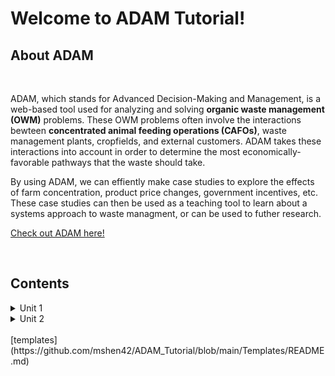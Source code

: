# Welcome to ADAM Tutorial!

## About ADAM
<br>

 <p>
    ADAM, which stands for Advanced Decision-Making and Management, is a web-based tool used for analyzing and solving <b>organic waste management (OWM)</b> problems. These OWM problems often involve the interactions bewteen <b>concentrated animal feeding operations (CAFOs)</b>, waste management plants, cropfields, and external customers. ADAM takes these interactions into account in order to determine the most economically-favorable pathways that the waste should take.
 </p> 

 <p>
    By using ADAM, we can effiently make case studies to explore the effects of farm concentration, product price changes, government incentives, etc. These case studies can then be used as a teaching tool to learn about a systems approach to waste managment, or can be used to futher research. 
</p>

[Check out ADAM here!]([ADAM](http://54.208.179.171:8000/))

<br>

## Contents 

<details>
    <summary>Unit 1</summary>
    <ol>
        <li>Coffee</li>
        <li>Tea</li>
        <li>Milk</li>
    </ol>
</details>

<details>
<summary>Unit 2</summary>
Testing 
Testing
</details>

<br> 
[templates](https://github.com/mshen42/ADAM_Tutorial/blob/main/Templates/README.md)